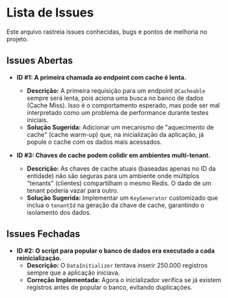 # Lista de Issues

Este arquivo rastreia issues conhecidas, bugs e pontos de melhoria no projeto.

## Issues Abertas

- **ID #1: A primeira chamada ao endpoint com cache é lenta.**
  - **Descrição:** A primeira requisição para um endpoint `@Cacheable` sempre será lenta, pois aciona uma busca no banco de dados (Cache Miss). Isso é o comportamento esperado, mas pode ser mal interpretado como um problema de performance durante testes iniciais.
  - **Solução Sugerida:** Adicionar um mecanismo de "aquecimento de cache" (cache warm-up) que, na inicialização da aplicação, já popule o cache com os dados mais acessados.


- **ID #3: Chaves de cache podem colidir em ambientes multi-tenant.**
  - **Descrição:** As chaves de cache atuais (baseadas apenas no ID da entidade) não são seguras para um ambiente onde múltiplos "tenants" (clientes) compartilham o mesmo Redis. O dado de um tenant poderia vazar para outro.
  - **Solução Sugerida:** Implementar um `KeyGenerator` customizado que inclua o `tenantId` na geração da chave de cache, garantindo o isolamento dos dados.

## Issues Fechadas

- **ID #2: O script para popular o banco de dados era executado a cada reinicialização.**
  - **Descrição:** O `DataInitializer` tentava inserir 250.000 registros sempre que a aplicação iniciava.
  - **Correção Implementada:** Agora o inicializador verifica se já existem registros antes de popular o banco, evitando duplicações.
